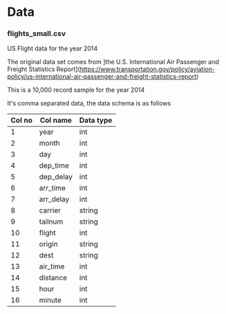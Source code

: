 # Data

### flights_small.csv
US Flight data for the year 2014

The original data set comes from ]the U.S. International Air Passenger and Freight Statistics Report](https://www.transportation.gov/policy/aviation-policy/us-international-air-passenger-and-freight-statistics-report)

This is a 10,000 record sample for the year 2014

It's comma separated data, the data schema is as follows

|Col no|Col name  |Data type|
|------|----------|---------|
|1     |year	    |int      |
|2     |month     |int      |
|3     |day	      |int      |
|4     |dep_time  |int      |
|5     |dep_delay	|int      |
|6     |arr_time	|int      |
|7     |arr_delay	|int      |
|8     |carrier	  |string   |
|9     |tailnum	  |string   |
|10    |flight	  |int      |
|11    |origin	  |string   |
|12    |dest	    |string   |
|13    |air_time	|int      |
|14    |distance	|int      |
|15    |hour	    |int      |
|16    |minute	  |int      |
